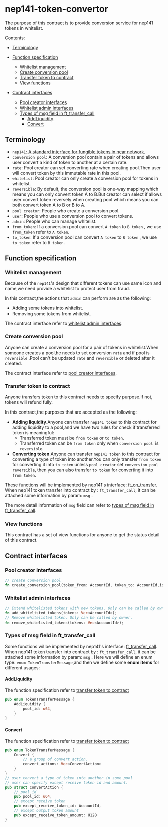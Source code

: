 # nep141-token-convertor

The purpose of this contract is to provide conversion service for nep141 tokens in whitelist.

Contents:

- [Terminology](#terminology)
- [Function specification](#function-specification)

  - [Whitelist management](#Whitelist-management)
  - [Create conversion pool](#Create-conversion-pool)
  - [Transfer token to contract](#Transfer-token-to-contract)
  - [View functions](#View-functions)
- [Contract interfaces](#Contract-interfaces)

  - [Pool creator interfaces](#Pool-creator-interfaces)
  - [Whitelist admin interfaces](#whitelist-admin-interfaces)
  - [Types of msg field in ft_transfer_call](#Types-of-msg-field-in-ft_transfer_call)
    - [AddLiquidity](#AddLiquidity)
    - [Convert](#Convert)

## Terminology

- `nep141`:[ A standard interface for fungible tokens in near network.](https://nomicon.io/Standards/FungibleToken/Core)
- `conversion pool`: A conversion pool contain a pair of tokens and allows user convert a kind of token to another at a certain rate.
- `rate`: Pool creator can set converting rate when creating pool.Then user will convert token by this immutable rate in this pool.
- `whitelist`: Pool creator can only create a conversion pool for tokens in whitelist.
- `reversible`: By default, the conversion pool is one-way mapping which means you can only convert token A to B.But creator can select if allows user convert token reversely when creating pool which means you can both convert token A  to B or B to A.
- `pool creator`: People who create a conversion pool.
- `user`: People who use a conversion pool to convert tokens.
- `admin`: People who can manage whitelist.
- `from_token`: If a conversion pool can convert `A token` to `B token` , we use `from_token` refer to `A token`.
- `to_token`: If a conversion pool can convert `A token` to `B token` , we use `to_token` refer to `B token`.

## Function specification

### Whitelist management

Because of the `nep141`'s design that different tokens can use same icon and name,we need provide a whitelist to protect user from fraud.

In this contract,the actions that `admin` can perform are as the following:

- Adding some tokens into whitelist.
- Removing some tokens from whitelist.

The contract interface refer to [whitelist admin interfaces](#whitelist-admin-interfaces).

### Create conversion pool

Anyone can create a conversion pool for a pair of tokens in whitelist.When someone creates a pool,he needs to set conversion `rate` and if pool is `reversible` .Pool can't be updated `rate` and `reversible` or deleted after it created.

The contract interface refer to [pool creator interfaces](#pool-creator-interfaces).

### Transfer token to contract

Anyone transfers token to this contract needs to specify purpose.If not, tokens will refund fully.

In this contract,the purposes that are accepted as the following:

- **Adding liquidity**.Anyone can transfer `nep141 token` to this contract for adding liquidity to a pool,and we have two rules for check if transferred token is meaningful:
  - Transferred token must be `from token` or `to token`.
  - Transferred token can be `from token` only when   `conversion pool `is `reversible`.
- **Converting token**.Anyone can transfer `nep141 token` to this contract for converting a type of token into another.You can only transfer `from token` for converting it into `to token` unless `pool creator` set `conversion pool` `reversible`, then you can also transfer `to token` for converting it into `from token`.

These functions will be implemented by nep141's interface: [ft_on_transfer](https://nomicon.io/Standards/FungibleToken/Core#reference-level-explanation). When nep141 token transfer into contract by : `ft_transfer_call`, it can be attached some information by param:  `msg` .

The more detail information of `msg` field can refer to [types of msg field in ft_transfer_call](#types-of-msg-field-in-ft_transfer_call).

### View functions

This contract has a set of view functions for anyone to get the status detail of this contract.

## Contract interfaces

### Pool creator interfaces

```rust
// create conversion pool
fn create_conversion_pool(token_from: AccountId, token_to: AccountId,is_reversible: bool,rate: u32,rate_decimal: u32);
```

### Whitelist admin interfaces

```rust
// Extend whitelisted tokens with new tokens. Only can be called by owner.
fn add_whitelisted_tokens(tokens: Vec<AccountId>);
// Remove whitelisted token. Only can be called by owner.
fn remove_whitelisted_tokens(tokens: Vec<AccountId>);
```

### Types of msg field in ft_transfer_call

Some functions wil be implemented by nep141's interface: [ft_transfer_call](https://nomicon.io/Standards/FungibleToken/Core#reference-level-explanation). When nep141 token transfer into contract by : `ft_transfer_call`, it can be attached some information by param:  `msg` . Here we will define an enum type: `enum TokenTransferMessage`,and then we define some **enum items**  for different usages:

#### AddLiquidity

The function specification refer to [transfer token to contract](#transfer-token-to-contract)

```rust
pub enum TokenTransferMessage {
	AddLiquidity {
		pool_id: u64,
	}
}
```

#### Convert

The function specification refer to [transfer token to contract](#transfer-token-to-contract)

```rust
pub enum TokenTransferMessage {
	Convert {
		// a group of convert action.
		convert_actions: Vec<ConvertAction>
	}
}
// user convert a type of token into another in some pool
// user can specify except receive token id and amount.
pub struct ConvertAction {
    // pool id
    pub pool_id: u64,
    // except receive token
    pub except_receive_token_id: AccountId,
    // except output token amount
    pub except_receive_token_amount: U128
}
```
